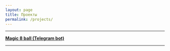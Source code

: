 ```yaml
---
layout: page
title: Проекты
permalink: /projects/
---
```


***

[**Magic 8 ball (Telegram bot)**](https://goo.gl/tsjGnq)

***
